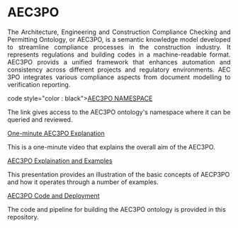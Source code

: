 # AEC3PO

<p style='text-align: justify;'> The Architecture, Engineering and Construction Compliance Checking and Permitting Ontology, or AEC3PO, is a semantic knowledge model developed to streamline compliance processes in the construction industry. It represents regulations and building codes in a machine-readable format. AEC3PO  provids a unified framework that enhances automation and consistency across different projects and regulatory environments. AEC 3PO integrates various compliance aspects from document modelling to verification reporting. </p> 


code style="color : black">[AEC3PO NAMESPACE](https://ci.mines-stetienne.fr/aec3po/)</code>


The link gives access to the AEC3PO ontology's namespace where it can be queried and reviewed.


[One-minute AEC3PO Explanation](https://vttgroup.sharepoint.com/sites/EU-projectpreparationDigitalpermitsandcompliancecheck/_layouts/15/stream.aspx?id=%2Fsites%2FEU%2DprojectpreparationDigitalpermitsandcompliancecheck%2FShared%20Documents%2FWP2%20Semantisation%20of%20regulation%20and%20open%20format%2FTraining%20Material%20and%20Video%2FAEC3PO%20%2D%20Training%20Material%2Emp4&referrer=StreamWebApp%2EWeb&referrerScenario=AddressBarCopied%2Eview%2E48397060%2Dbdd1%2D47ac%2Dae43%2Dc5c9ec101dea)

This is a one-minute video that explains the overall aim of the AEC3PO.


[AEC3PO Explaination and Examples](https://mailbcuac.sharepoint.com/:p:/r/sites/ACCORD_GRP/_layouts/15/Doc.aspx?sourcedoc=%7B3F4A54B2-4909-49AC-BF81-87911846DFA7%7D&file=BCU%20T2.2%20Meeting%2025%20Jul%202023.pptx&wdLOR=c0669CE73-F968-4E53-9776-F12E611ACC99&action=edit&mobileredirect=true)

This presentation provides an illustration of the basic concepts of AECP3PO and how it operates through a number of examples.


[AEC3PO Code and Deployment](https://github.com/Accord-Project/aec3po)

The code and pipeline for building the AEC3PO ontology is provided in this repository.
